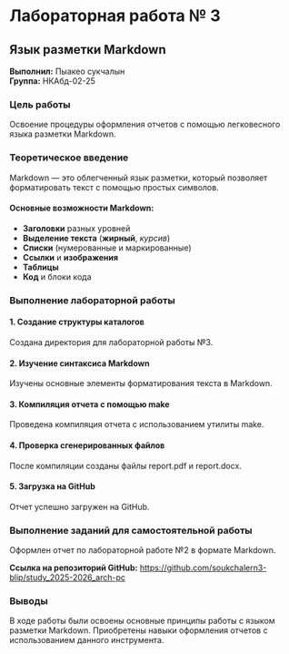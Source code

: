 # Лабораторная работа № 3
## Язык разметки Markdown

**Выполнил:** Пыакео сукчалын  
**Группа:** НКАбд-02-25

### Цель работы
Освоение процедуры оформления отчетов с помощью легковесного языка разметки Markdown.

### Теоретическое введение
Markdown — это облегченный язык разметки, который позволяет форматировать текст с помощью простых символов.

#### Основные возможности Markdown:
- **Заголовки** разных уровней
- **Выделение текста** (**жирный**, *курсив*)
- **Списки** (нумерованные и маркированные)
- **Ссылки** и **изображения**
- **Таблицы**
- **Код** и блоки кода

### Выполнение лабораторной работы

#### 1. Создание структуры каталогов
Создана директория для лабораторной работы №3.

#### 2. Изучение синтаксиса Markdown
Изучены основные элементы форматирования текста в Markdown.

#### 3. Компиляция отчета с помощью make
Проведена компиляция отчета с использованием утилиты make.

#### 4. Проверка сгенерированных файлов
После компиляции созданы файлы report.pdf и report.docx.

#### 5. Загрузка на GitHub
Отчет успешно загружен на GitHub.

### Выполнение заданий для самостоятельной работы
Оформлен отчет по лабораторной работе №2 в формате Markdown.

**Ссылка на репозиторий GitHub:** 
https://github.com/soukchalern3-blip/study_2025-2026_arch-pc

### Выводы
В ходе работы были освоены основные принципы работы с языком разметки Markdown. Приобретены навыки оформления отчетов с использованием данного инструмента.
